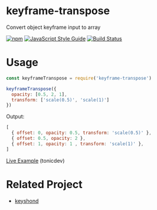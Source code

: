 # keyframe-transpose
Convert object keyframe input to array

[![npm](https://img.shields.io/npm/v/keyframe-transpose.svg)](https://www.npmjs.com/package/keyframe-transpose)
[![JavaScript Style Guide](https://img.shields.io/badge/code%20style-standard-brightgreen.svg)](http://standardjs.com/)
[![Build Status](https://travis-ci.org/inuscript/keyframe-transpose.svg?branch=master)](https://travis-ci.org/inuscript/keyframe-transpose)

# Usage

```js
const keyframeTranspose = require('keyframe-transpose')

keyframeTranspose({
  opacity: [0.5, 2, 1],
  transform: ['scale(0.5)', 'scale(1)']
})
```

Output:

```js
[
  { offset: 0, opacity: 0.5, transform: 'scale(0.5)' },
  { offset: 0.5, opacity: 2 },
  { offset: 1, opacity: 1 , transform: 'scale(1)' },
]
```

[Live Example](https://tonicdev.com/inuscript/57cecc40b532091400d4c4e1) (tonicdev)

# Related Project

- [keyshond](https://github.com/inuscript/keyshond)